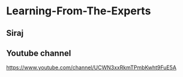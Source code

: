 # Learning-From-The-Experts

## Siraj
## Youtube channel
https://www.youtube.com/channel/UCWN3xxRkmTPmbKwht9FuE5A
